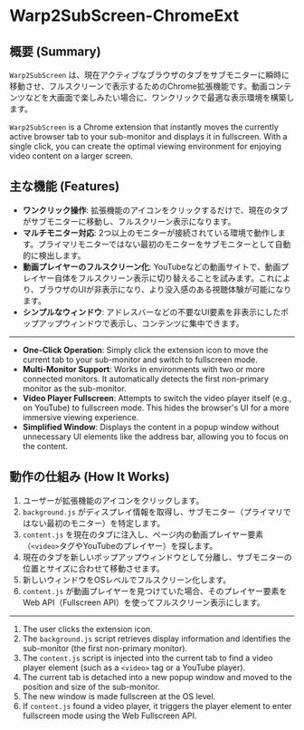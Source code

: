 # Warp2SubScreen-ChromeExt

## 概要 (Summary)

`Warp2SubScreen` は、現在アクティブなブラウザのタブをサブモニターに瞬時に移動させ、フルスクリーンで表示するためのChrome拡張機能です。動画コンテンツなどを大画面で楽しみたい場合に、ワンクリックで最適な表示環境を構築します。

`Warp2SubScreen` is a Chrome extension that instantly moves the currently active browser tab to your sub-monitor and displays it in fullscreen. With a single click, you can create the optimal viewing environment for enjoying video content on a larger screen.

## 主な機能 (Features)

*   **ワンクリック操作**: 拡張機能のアイコンをクリックするだけで、現在のタブがサブモニターに移動し、フルスクリーン表示になります。
*   **マルチモニター対応**: 2つ以上のモニターが接続されている環境で動作します。プライマリモニターではない最初のモニターをサブモニターとして自動的に検出します。
*   **動画プレイヤーのフルスクリーン化**: YouTubeなどの動画サイトで、動画プレイヤー自体をフルスクリーン表示に切り替えることを試みます。これにより、ブラウザのUIが非表示になり、より没入感のある視聴体験が可能になります。
*   **シンプルなウィンドウ**: アドレスバーなどの不要なUI要素を非表示にしたポップアップウィンドウで表示し、コンテンツに集中できます。

---

*   **One-Click Operation**: Simply click the extension icon to move the current tab to your sub-monitor and switch to fullscreen mode.
*   **Multi-Monitor Support**: Works in environments with two or more connected monitors. It automatically detects the first non-primary monitor as the sub-monitor.
*   **Video Player Fullscreen**: Attempts to switch the video player itself (e.g., on YouTube) to fullscreen mode. This hides the browser's UI for a more immersive viewing experience.
*   **Simplified Window**: Displays the content in a popup window without unnecessary UI elements like the address bar, allowing you to focus on the content.

## 動作の仕組み (How It Works)

1.  ユーザーが拡張機能のアイコンをクリックします。
2.  `background.js` がディスプレイ情報を取得し、サブモニター（プライマリではない最初のモニター）を特定します。
3.  `content.js` を現在のタブに注入し、ページ内の動画プレイヤー要素（`<video>`タグやYouTubeのプレイヤー）を探します。
4.  現在のタブを新しいポップアップウィンドウとして分離し、サブモニターの位置とサイズに合わせて移動させます。
5.  新しいウィンドウをOSレベルでフルスクリーン化します。
6.  `content.js` が動画プレイヤーを見つけていた場合、そのプレイヤー要素をWeb API（Fullscreen API）を使ってフルスクリーン表示にします。

---

1.  The user clicks the extension icon.
2.  The `background.js` script retrieves display information and identifies the sub-monitor (the first non-primary monitor).
3.  The `content.js` script is injected into the current tab to find a video player element (such as a `<video>` tag or a YouTube player).
4.  The current tab is detached into a new popup window and moved to the position and size of the sub-monitor.
5.  The new window is made fullscreen at the OS level.
6.  If `content.js` found a video player, it triggers the player element to enter fullscreen mode using the Web Fullscreen API.